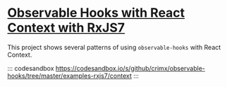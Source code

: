 # [Observable Hooks with React Context with RxJS7](https://github.com/crimx/observable-hooks/tree/master/examples-rxjs7/context)

This project shows several patterns of using `observable-hooks` with React Context.

::: codesandbox https://codesandbox.io/s/github/crimx/observable-hooks/tree/master/examples-rxjs7/context
:::
